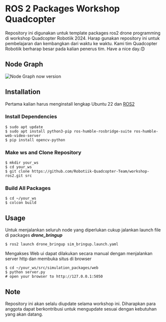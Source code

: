 # ROS 2 Packages Workshop Quadcopter
Repository ini digunakan untuk template packages ros2 drone programming di workshop Quadcopter Robotiik 2024. Harap gunakan repository ini untuk pembelajaran dan kembangkan dari waktu ke waktu. Kami tim Quadcopter Robotiik berharap besar pada kalian penerus tim. Have a nice day.😊

## Node Graph
![Node Graph now version](https://github.com/Robotiik-Quadcopter-Team/workshop-ros2/blob/main/node_graph_v1.jpg?raw=true)

## Installation
Pertama kalian harus menginstall lengkap Ubuntu 22 dan [ROS2](https://docs.ros.org/en/humble/Installation/Ubuntu-Install-Debs.html)
### Install Dependencies
```
$ sudo apt update
$ sudo apt install python3-pip ros-humble-rosbridge-suite ros-humble-web-video-server
$ pip install opencv-python
```
### Make ws and Clone Repository
```
$ mkdir your_ws
$ cd your_ws
$ git clone https://github.com/Robotiik-Quadcopter-Team/workshop-ros2.git src
```
### Build All Packages
```
$ cd ~/your_ws
$ colcon build
```
## Usage
Untuk menjalankan seluruh node yang diperlukan cukup jalankan launch file di packages ***drone_bringup***
```
$ ros2 launch drone_bringup sim_bringup.launch.yaml
```
Mengakses Web ui dapat dilakukan secara manual dengan menjalankan server http dan membuka situs di browser
```
$ cd ~/your_ws/src/simulation_packages/web
$ python server.py
# open your browser to http://127.0.0.1:5050
```
## Note
Repository ini akan selalu diupdate selama workshop ini. Diharapkan para anggota dapat berkontribusi untuk mengupdate sesuai dengan kebutuhan yang akan datang.
